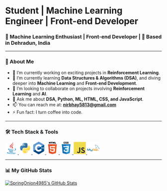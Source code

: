 # Student | Machine Learning Engineer | Front-end Developer

### 🚀 Machine Learning Enthusiast | Front-end Developer | 📍 Based in Dehradun, India

---

### 🤖 About Me

- 🔭 I’m currently working on exciting projects in **Reinforcement Learning**.
- 🌱 I’m currently learning **Data Structures & Algorithms (DSA)**, and diving deeper into **Machine Learning** and **Front-end Development**.
- 👯 I’m looking to collaborate on projects involving **Reinforcement Learning** and **AI**.
- 💬 Ask me about **DSA, Python, ML, HTML, CSS, and JavaScript**.
- 📫 You can reach me at: **[nirbhay5813@gmail.com](mailto:nirbhay5813@gmail.com)**
- ⚡ Fun fact: I turn coffee into code.

---

### 🛠️ Tech Stack & Tools

<p align="left">
  <a href="https://www.java.com" target="_blank" rel="noreferrer">
    <img src="https://raw.githubusercontent.com/devicons/devicon/master/icons/java/java-original.svg" alt="java" width="40" height="40"/>
  </a>
  <a href="https://www.python.org" target="_blank" rel="noreferrer">
    <img src="https://raw.githubusercontent.com/devicons/devicon/master/icons/python/python-original.svg" alt="python" width="40" height="40"/>
  </a>
  <a href="https://www.cplusplus.com/" target="_blank" rel="noreferrer">
    <img src="https://raw.githubusercontent.com/devicons/devicon/master/icons/cplusplus/cplusplus-original.svg" alt="cplusplus" width="40" height="40"/>
  </a>
  <a href="https://www.w3.org/html/" target="_blank" rel="noreferrer">
    <img src="https://raw.githubusercontent.com/devicons/devicon/master/icons/html5/html5-original-wordmark.svg" alt="html5" width="40" height="40"/>
  </a>
  <a href="https://www.w3schools.com/css/" target="_blank" rel="noreferrer">
    <img src="https://raw.githubusercontent.com/devicons/devicon/master/icons/css3/css3-original-wordmark.svg" alt="css3" width="40" height="40"/>
  </a>
  <a href="https://developer.mozilla.org/en-US/docs/Web/JavaScript" target="_blank" rel="noreferrer">
    <img src="https://raw.githubusercontent.com/devicons/devicon/master/icons/javascript/javascript-original.svg" alt="javascript" width="40" height="40"/>
  </a>
  <a href="https://www.mysql.com/" target="_blank" rel="noreferrer">
    <img src="https://raw.githubusercontent.com/devicons/devicon/master/icons/mysql/mysql-original-wordmark.svg" alt="mysql" width="40" height="40"/>
  </a>
</p>

---

### 📊 My GitHub Stats

[![SpringOnion4985's GitHub Stats](https://github-readme-stats.vercel.app/api?username=SpringOnion4985&show_icons=true&theme=tokyonight)](https://github.com/anuraghazra/github-readme-stats)
